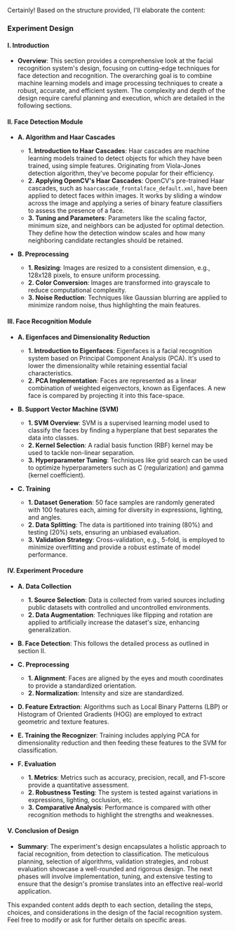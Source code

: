 Certainly! Based on the structure provided, I'll elaborate the content:

### Experiment Design

#### I. Introduction
   - **Overview**: This section provides a comprehensive look at the facial recognition system's design, focusing on cutting-edge techniques for face detection and recognition. The overarching goal is to combine machine learning models and image processing techniques to create a robust, accurate, and efficient system. The complexity and depth of the design require careful planning and execution, which are detailed in the following sections.

#### II. Face Detection Module

   - **A. Algorithm and Haar Cascades**
      - **1. Introduction to Haar Cascades**: Haar cascades are machine learning models trained to detect objects for which they have been trained, using simple features. Originating from Viola-Jones detection algorithm, they've become popular for their efficiency.
      - **2. Applying OpenCV's Haar Cascades**: OpenCV's pre-trained Haar cascades, such as `haarcascade_frontalface_default.xml`, have been applied to detect faces within images. It works by sliding a window across the image and applying a series of binary feature classifiers to assess the presence of a face.
      - **3. Tuning and Parameters**: Parameters like the scaling factor, minimum size, and neighbors can be adjusted for optimal detection. They define how the detection window scales and how many neighboring candidate rectangles should be retained.

   - **B. Preprocessing**
      - **1. Resizing**: Images are resized to a consistent dimension, e.g., 128x128 pixels, to ensure uniform processing.
      - **2. Color Conversion**: Images are transformed into grayscale to reduce computational complexity.
      - **3. Noise Reduction**: Techniques like Gaussian blurring are applied to minimize random noise, thus highlighting the main features.

#### III. Face Recognition Module

   - **A. Eigenfaces and Dimensionality Reduction**
      - **1. Introduction to Eigenfaces**: Eigenfaces is a facial recognition system based on Principal Component Analysis (PCA). It's used to lower the dimensionality while retaining essential facial characteristics.
      - **2. PCA Implementation**: Faces are represented as a linear combination of weighted eigenvectors, known as Eigenfaces. A new face is compared by projecting it into this face-space.

   - **B. Support Vector Machine (SVM)**
      - **1. SVM Overview**: SVM is a supervised learning model used to classify the faces by finding a hyperplane that best separates the data into classes.
      - **2. Kernel Selection**: A radial basis function (RBF) kernel may be used to tackle non-linear separation.
      - **3. Hyperparameter Tuning**: Techniques like grid search can be used to optimize hyperparameters such as C (regularization) and gamma (kernel coefficient).

   - **C. Training**
      - **1. Dataset Generation**: 50 face samples are randomly generated with 100 features each, aiming for diversity in expressions, lighting, and angles.
      - **2. Data Splitting**: The data is partitioned into training (80%) and testing (20%) sets, ensuring an unbiased evaluation.
      - **3. Validation Strategy**: Cross-validation, e.g., 5-fold, is employed to minimize overfitting and provide a robust estimate of model performance.

#### IV. Experiment Procedure

   - **A. Data Collection**
      - **1. Source Selection**: Data is collected from varied sources including public datasets with controlled and uncontrolled environments.
      - **2. Data Augmentation**: Techniques like flipping and rotation are applied to artificially increase the dataset's size, enhancing generalization.

   - **B. Face Detection**: This follows the detailed process as outlined in section II.
   - **C. Preprocessing**
      - **1. Alignment**: Faces are aligned by the eyes and mouth coordinates to provide a standardized orientation.
      - **2. Normalization**: Intensity and size are standardized.

   - **D. Feature Extraction**: Algorithms such as Local Binary Patterns (LBP) or Histogram of Oriented Gradients (HOG) are employed to extract geometric and texture features.

   - **E. Training the Recognizer**: Training includes applying PCA for dimensionality reduction and then feeding these features to the SVM for classification.

   - **F. Evaluation**
      - **1. Metrics**: Metrics such as accuracy, precision, recall, and F1-score provide a quantitative assessment.
      - **2. Robustness Testing**: The system is tested against variations in expressions, lighting, occlusion, etc.
      - **3. Comparative Analysis**: Performance is compared with other recognition methods to highlight the strengths and weaknesses.

#### V. Conclusion of Design
   - **Summary**: The experiment's design encapsulates a holistic approach to facial recognition, from detection to classification. The meticulous planning, selection of algorithms, validation strategies, and robust evaluation showcase a well-rounded and rigorous design. The next phases will involve implementation, tuning, and extensive testing to ensure that the design's promise translates into an effective real-world application.

This expanded content adds depth to each section, detailing the steps, choices, and considerations in the design of the facial recognition system. Feel free to modify or ask for further details on specific areas.